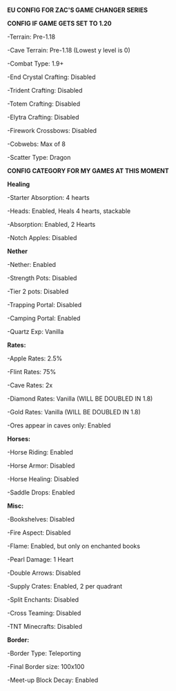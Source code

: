 **EU CONFIG FOR ZAC'S GAME CHANGER SERIES**

**CONFIG IF GAME GETS SET TO 1.20**

-Terrain: Pre-1.18

-Cave Terrain: Pre-1.18 (Lowest y level is 0)

-Combat Type: 1.9+

-End Crystal Crafting: Disabled

-Trident Crafting: Disabled

-Totem Crafting: Disabled

-Elytra Crafting: Disabled

-Firework Crossbows: Disabled

-Cobwebs: Max of 8

-Scatter Type: Dragon


**CONFIG CATEGORY FOR MY GAMES AT THIS MOMENT**

**Healing**

-Starter Absorption: 4 hearts

-Heads: Enabled, Heals 4 hearts, stackable

-Absorption: Enabled, 2 Hearts

-Notch Apples: Disabled

**Nether**

-Nether: Enabled

-Strength Pots: Disabled

-Tier 2 pots: Disabled

-Trapping Portal: Disabled

-Camping Portal: Enabled

-Quartz Exp: Vanilla

**Rates:**

-Apple Rates: 2.5%

-Flint Rates: 75%

-Cave Rates: 2x

-Diamond Rates: Vanilla (WILL BE DOUBLED IN 1.8)

-Gold Rates: Vanilla (WILL BE DOUBLED IN 1.8)

-Ores appear in caves only: Enabled

**Horses:** 

-Horse Riding: Enabled

-Horse Armor: Disabled

-Horse Healing: Disabled

-Saddle Drops: Enabled

**Misc:** 

-Bookshelves: Disabled

-Fire Aspect: Disabled

-Flame: Enabled, but only on enchanted books

-Pearl Damage: 1 Heart

-Double Arrows: Disabled

-Supply Crates: Enabled, 2 per quadrant

-Split Enchants: Disabled

-Cross Teaming: Disabled

-TNT Minecrafts: Disabled

**Border:** 

-Border Type: Teleporting

-Final Border size: 100x100

-Meet-up Block Decay: Enabled
